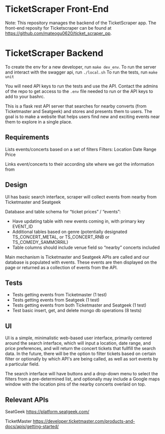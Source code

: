 # TicketScraper Front-End 
Note: This repository manages the backend of the TicketScraper app. The front-end reposity for Ticketscraper can be found at https://github.com/mateogu0620/ticket_scraper_pp.

# TicketScraper Backend

To create the env for a new developer, run `make dev_env`.
To run the server and interact with the swagger api, run `./local.sh`
To run the tests, run `make unit`

You will need API keys to run the tests and use the API. Contact the admins of the repo to get access to the `.env` file needed to run or the API keys to add to your bashrc.

This is a flask rest API server that searches for nearby converts (from Ticketmaster and Seatgeek) and stores and presents them to users. The goal is to make a website that helps users find new and exciting events near them to explore in a single place.


## Requirements

Lists events/concerts based on a set of filters
Filters:
    Location
    Date Range
    Price

Links event/concerts to their according site where we got the information from

## Design

UI has basic search interface, scraper will collect events from nearby from Ticketmaster and Seatgeek

Database and table schema for “ticket prices” / “events”:
- Have updating table with new events coming in, with primary key EVENT_ID
- Additional tables based on genre (potentially designated TS_CONCERT_METAL, or TS_CONCERT_RNB or TS_COMEDY_SAMMORRIL)
- Table columns should include venue field so “nearby” concerts included

Main mechanism is Ticketmaster and Seatgeek APIs are called and our database is populated with events. These events
are then displayed on the page or returned as a collection of events from the API.

## Tests

- Tests getting events from Ticketmaster (1 test)
- Tests getting events from Seatgeek (1 test)
- Tests getting events from both Ticketmaster and Seatgeek (1 test)
- Test basic insert, get, and delete mongo db operations (8 tests)

## UI

UI is a simple, minimalistic web-based user interface, primarily centered around the search interface, which will 
input a location, date range, and price preferences, and will return the concert tickets that fullfill the search data.
In the future, there will be the option to filter tickets based on certain filter or optionally by which API's are being called, as well as sort events by a particular field.

The search interface will have buttons and a drop-down menu to select the filters from a pre-determined list, and optionally may include a Google maps window with the location pins of the nearby concerts overlaid on top.

## Relevant APIs

SeatGeek https://platform.seatgeek.com/

TicketMaster https://developer.ticketmaster.com/products-and-docs/apis/getting-started/
